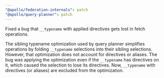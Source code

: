 ```yaml
---
"@apollo/federation-internals": patch
"@apollo/query-planner": patch
---
```


Fixed a bug that `__typename` with applied directives gets lost in fetch operations.

The sibling typename optimization used by query planner simplifies operations by folding `__typename` selections into their sibling selections. However, that optimization does not account for directives or aliases. The bug was applying the optimization even if the `__typename` has directives on it, which caused the selection to lose its directives. Now, `__typename` with directives (or aliases) are excluded from the optimization.
